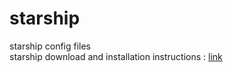 # starship 
starship config files  
starship download and installation instructions : [link](https://starship.rs/guide/#%F0%9F%9A%80-installation)  

